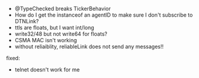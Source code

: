 * @TypeChecked breaks TickerBehavior
* How do I get the instanceof an agentID to make sure I don't subscribe to DTNLink?
* ttls are floats, but I want int/long
* write32/48 but not write64 for floats?
* CSMA MAC isn't working
* without reliaiblity, reliableLink does not send any messages!!

fixed:
* telnet doesn't work for me